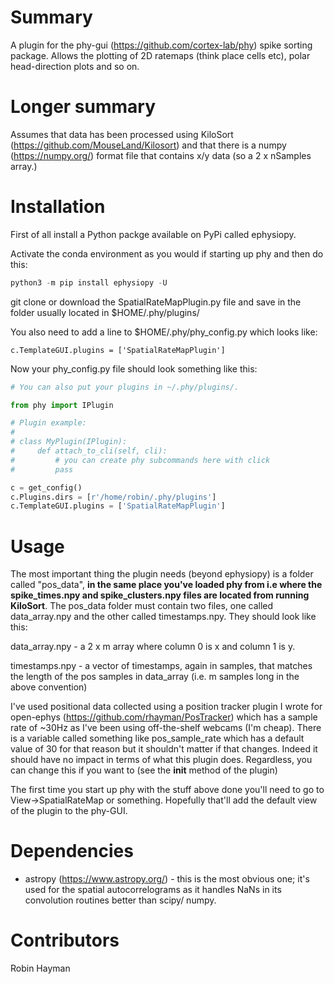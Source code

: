 Summary
=======

A plugin for the phy-gui (https://github.com/cortex-lab/phy) spike sorting package. Allows the plotting of 2D ratemaps (think place cells etc), polar head-direction plots and so on.

Longer summary
==============

Assumes that data has been processed using KiloSort (https://github.com/MouseLand/Kilosort) and that there is a numpy (https://numpy.org/) format file that contains x/y data (so a 2 x nSamples array.)

Installation
============
First of all install a Python packge available on PyPi called ephysiopy.

Activate the conda environment as you would if starting up phy and then do this:

```python
python3 -m pip install ephysiopy -U
```

git clone or download the SpatialRateMapPlugin.py file and save in the folder usually located in $HOME/.phy/plugins/

You also need to add a line to $HOME/.phy/phy_config.py which looks like:

`c.TemplateGUI.plugins = ['SpatialRateMapPlugin']`

Now your phy_config.py file should look something like this:

```python
# You can also put your plugins in ~/.phy/plugins/.

from phy import IPlugin

# Plugin example:
#
# class MyPlugin(IPlugin):
#     def attach_to_cli(self, cli):
#         # you can create phy subcommands here with click
#         pass

c = get_config()
c.Plugins.dirs = [r'/home/robin/.phy/plugins']
c.TemplateGUI.plugins = ['SpatialRateMapPlugin']
```

Usage
=====
The most important thing the plugin needs (beyond ephysiopy) is a folder called "pos_data", **in the same place you've loaded phy from i.e where the spike_times.npy and spike_clusters.npy files are located from running KiloSort**. The pos_data folder must contain two files, one called data_array.npy and the other called timestamps.npy. They should look like this:

data_array.npy - a 2 x m array where column 0 is x and column 1 is y.

timestamps.npy - a vector of timestamps, again in samples, that matches the length of the pos samples in data_array (i.e. m samples long in the above convention)

I've used positional data collected using a position tracker plugin I wrote for open-ephys (https://github.com/rhayman/PosTracker) which has a sample rate of ~30Hz as I've been using off-the-shelf webcams (I'm cheap). There is a variable called something like pos_sample_rate which has a default value of 30 for that reason but it shouldn't matter if that changes. Indeed it should have no impact in terms of what this plugin does. Regardless, you can change this if you want to (see the __init__ method of the plugin)

The first time you start up phy with the stuff above done you'll need to go to View->SpatialRateMap or something. Hopefully that'll add the default view of the plugin to the phy-GUI.


Dependencies
============
- astropy (https://www.astropy.org/) - this is the most obvious one; it's used for the spatial autocorrelograms as it handles NaNs in its convolution routines better than scipy/ numpy.

Contributors
============
Robin Hayman


